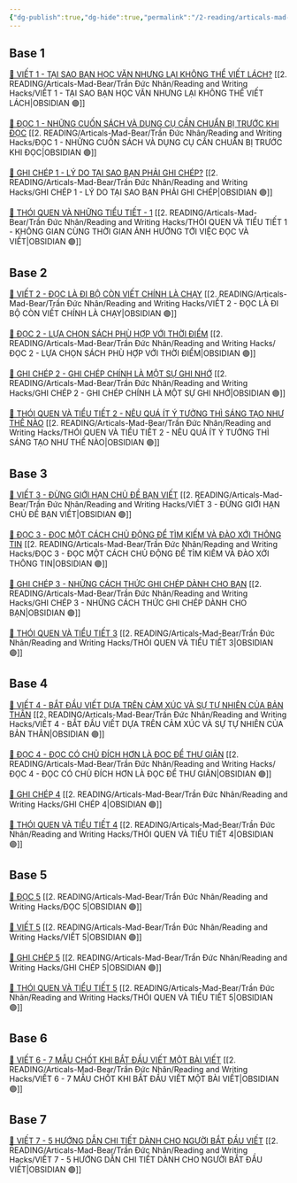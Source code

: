 ```yaml
---
{"dg-publish":true,"dg-hide":true,"permalink":"/2-reading/articals-mad-bear/tran-duc-nhan/reading-and-writing-hacks/reading-and-writing-hacks/","hide":true,"dgPassFrontmatter":true}
---
```



## Base 1

[👑 VIẾT 1 - TẠI SAO BẠN HỌC VĂN NHƯNG LẠI KHÔNG THỂ VIẾT LÁCH?](https://www.facebook.com/groups/263482322604568/posts/266235018995965/)
[[2. READING/Articals-Mad-Bear/Trần Đức Nhân/Reading and Writing Hacks/VIẾT 1 - TẠI SAO BẠN HỌC VĂN NHƯNG LẠI KHÔNG THỂ VIẾT LÁCH\|OBSIDIAN 🟣]]

[👑 ĐỌC 1 - NHỮNG CUỐN SÁCH VÀ DỤNG CỤ CẦN CHUẨN BỊ TRƯỚC KHI ĐỌC](https://www.facebook.com/groups/263482322604568/?multi_permalinks=264117355874398)
[[2. READING/Articals-Mad-Bear/Trần Đức Nhân/Reading and Writing Hacks/ĐỌC 1 - NHỮNG CUỐN SÁCH VÀ DỤNG CỤ CẦN CHUẨN BỊ TRƯỚC KHI ĐỌC\|OBSIDIAN 🟣]]

[👑 GHI CHÉP 1 - LÝ DO TẠI SAO BẠN PHẢI GHI CHÉP?](https://www.facebook.com/groups/263482322604568/posts/265358605750273/)
[[2. READING/Articals-Mad-Bear/Trần Đức Nhân/Reading and Writing Hacks/GHI CHÉP 1 - LÝ DO TẠI SAO BẠN PHẢI GHI CHÉP\|OBSIDIAN 🟣]]

[👑 THÓI QUEN VÀ NHỮNG TIỂU TIẾT - 1](https://www.facebook.com/groups/263482322604568/posts/267005062252294/)
[[2. READING/Articals-Mad-Bear/Trần Đức Nhân/Reading and Writing Hacks/THÓI QUEN VÀ TIỂU TIẾT 1 - KHÔNG GIAN CÙNG THỜI GIAN ẢNH HƯỞNG TỚI VIỆC ĐỌC VÀ VIẾT\|OBSIDIAN 🟣]]

## Base 2

[👑 VIẾT 2 - ĐỌC LÀ ĐI BỘ CÒN VIẾT CHÍNH LÀ CHẠY](https://www.facebook.com/groups/263482322604568/posts/269262622026538/)
[[2. READING/Articals-Mad-Bear/Trần Đức Nhân/Reading and Writing Hacks/VIẾT 2 - ĐỌC LÀ ĐI BỘ CÒN VIẾT CHÍNH LÀ CHẠY\|OBSIDIAN 🟣]]

[👑 ĐỌC 2 - LỰA CHỌN SÁCH PHÙ HỢP VỚI THỜI ĐIỂM](https://www.facebook.com/groups/263482322604568/posts/267882458831221/)
[[2. READING/Articals-Mad-Bear/Trần Đức Nhân/Reading and Writing Hacks/ĐỌC 2 - LỰA CHỌN SÁCH PHÙ HỢP VỚI THỜI ĐIỂM\|OBSIDIAN 🟣]]

[👑 GHI CHÉP 2 - GHI CHÉP CHÍNH LÀ MỘT SỰ GHI NHỚ]()
[[2. READING/Articals-Mad-Bear/Trần Đức Nhân/Reading and Writing Hacks/GHI CHÉP 2 - GHI CHÉP CHÍNH LÀ MỘT SỰ GHI NHỚ\|OBSIDIAN 🟣]]

[👑 THÓI QUEN VÀ TIỂU TIẾT 2 - NÊU QUÁ ÍT Ý TƯỞNG THÌ SÁNG TẠO NHƯ THẾ NÀO](https://www.facebook.com/groups/263482322604568/posts/269893778630089/)
[[2. READING/Articals-Mad-Bear/Trần Đức Nhân/Reading and Writing Hacks/THÓI QUEN VÀ TIỂU TIẾT 2 - NÊU QUÁ ÍT Ý TƯỞNG THÌ SÁNG TẠO NHƯ THẾ NÀO\|OBSIDIAN 🟣]]

## Base 3

[👑 VIẾT 3 - ĐỪNG GIỚI HẠN CHỦ ĐỀ BẠN VIẾT](https://www.facebook.com/groups/263482322604568/posts/271389041813896/)
[[2. READING/Articals-Mad-Bear/Trần Đức Nhân/Reading and Writing Hacks/VIẾT 3 - ĐỪNG GIỚI HẠN CHỦ ĐỀ BẠN VIẾT\|OBSIDIAN 🟣]]

[👑 ĐỌC 3 - ĐỌC MỘT CÁCH CHỦ ĐỘNG ĐỂ TÌM KIẾM VÀ ĐÀO XỚI THÔNG TIN](https://www.facebook.com/groups/263482322604568/posts/270457075240426/)
[[2. READING/Articals-Mad-Bear/Trần Đức Nhân/Reading and Writing Hacks/ĐỌC 3 - ĐỌC MỘT CÁCH CHỦ ĐỘNG ĐỂ TÌM KIẾM VÀ ĐÀO XỚI THÔNG TIN\|OBSIDIAN 🟣]]

[👑 GHI CHÉP 3 - NHỮNG CÁCH THỨC GHI CHÉP DÀNH CHO BẠN](https://www.facebook.com/groups/263482322604568/posts/272134638406003)
[[2. READING/Articals-Mad-Bear/Trần Đức Nhân/Reading and Writing Hacks/GHI CHÉP 3 - NHỮNG CÁCH THỨC GHI CHÉP DÀNH CHO BẠN\|OBSIDIAN 🟣]]

[👑 THÓI QUEN VÀ TIỂU TIẾT 3](https://www.facebook.com/groups/263482322604568/posts/272819595004174/)
[[2. READING/Articals-Mad-Bear/Trần Đức Nhân/Reading and Writing Hacks/THÓI QUEN VÀ TIỂU TIẾT 3\|OBSIDIAN 🟣]]

## Base 4

[👑 VIẾT 4  - BẮT ĐẦU VIẾT DỰA TRÊN CẢM XÚC VÀ SỰ TỰ NHIÊN CỦA BẢN THÂN](https://www.facebook.com/groups/263482322604568/posts/277064084579725/)
[[2. READING/Articals-Mad-Bear/Trần Đức Nhân/Reading and Writing Hacks/VIẾT 4  - BẮT ĐẦU VIẾT DỰA TRÊN CẢM XÚC VÀ SỰ TỰ NHIÊN CỦA BẢN THÂN\|OBSIDIAN 🟣]]

[👑 ĐỌC 4 - ĐỌC CÓ CHỦ ĐÍCH HƠN LÀ ĐỌC ĐỂ THƯ GIÃN](https://www.facebook.com/groups/263482322604568/posts/275008368118630/)
[[2. READING/Articals-Mad-Bear/Trần Đức Nhân/Reading and Writing Hacks/ĐỌC 4 - ĐỌC CÓ CHỦ ĐÍCH HƠN LÀ ĐỌC ĐỂ THƯ GIÃN\|OBSIDIAN 🟣]]

[👑 GHI CHÉP 4](https://www.facebook.com/groups/263482322604568/posts/279527054333428/)
[[2. READING/Articals-Mad-Bear/Trần Đức Nhân/Reading and Writing Hacks/GHI CHÉP 4\|OBSIDIAN 🟣]]

[👑 THÓI QUEN VÀ TIỂU TIẾT 4](https://www.facebook.com/groups/263482322604568/posts/280222467597220/)
[[2. READING/Articals-Mad-Bear/Trần Đức Nhân/Reading and Writing Hacks/THÓI QUEN VÀ TIỂU TIẾT 4\|OBSIDIAN 🟣]]

## Base 5

[👑 ĐỌC 5](https://www.facebook.com/groups/263482322604568/posts/282052180747582/)
[[2. READING/Articals-Mad-Bear/Trần Đức Nhân/Reading and Writing Hacks/ĐỌC 5\|OBSIDIAN 🟣]]

[👑 VIẾT 5](https://www.facebook.com/groups/263482322604568/posts/284347293851404/)
[[2. READING/Articals-Mad-Bear/Trần Đức Nhân/Reading and Writing Hacks/VIẾT 5\|OBSIDIAN 🟣]]

[👑 GHI CHÉP 5](https://www.facebook.com/groups/263482322604568/posts/287891963496937/)
[[2. READING/Articals-Mad-Bear/Trần Đức Nhân/Reading and Writing Hacks/GHI CHÉP 5\|OBSIDIAN 🟣]]

[👑 THÓI QUEN VÀ TIỂU TIẾT 5](https://www.facebook.com/groups/263482322604568/posts/290649989887801/)
[[2. READING/Articals-Mad-Bear/Trần Đức Nhân/Reading and Writing Hacks/THÓI QUEN VÀ TIỂU TIẾT 5\|OBSIDIAN 🟣]]

## Base 6

[👑 VIẾT 6 - 7 MẪU CHỐT KHI BẮT ĐẦU VIẾT MỘT BÀI VIẾT](https://www.facebook.com/groups/263482322604568/posts/360947692858030/)
[[2. READING/Articals-Mad-Bear/Trần Đức Nhân/Reading and Writing Hacks/VIẾT 6 - 7 MẪU CHỐT KHI BẮT ĐẦU VIẾT MỘT BÀI VIẾT\|OBSIDIAN 🟣]]

## Base 7

[👑 VIẾT 7 - 5 HƯỚNG DẪN CHI TIẾT DÀNH CHO NGƯỜI BẮT ĐẦU VIẾT](https://www.facebook.com/groups/263482322604568/posts/599469865672477/)
[[2. READING/Articals-Mad-Bear/Trần Đức Nhân/Reading and Writing Hacks/VIẾT 7 - 5 HƯỚNG DẪN CHI TIẾT DÀNH CHO NGƯỜI BẮT ĐẦU VIẾT\|OBSIDIAN 🟣]]